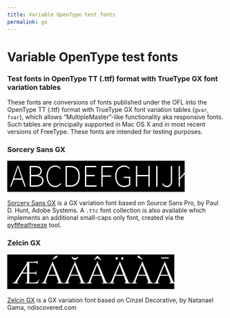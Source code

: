 ```yaml
---
title: Variable OpenType test fonts
permalink: gx
---
```


# Variable OpenType test fonts
### Test fonts in OpenType TT (.ttf) format with TrueType GX font variation tables

These fonts are conversions of fonts published under the OFL into the OpenType TT (.ttf) format with TrueType GX font variation tables (`gvar`, `fvar`), which allows “MultipleMaster”-like functionality aka responsive fonts. Such tables are principally supported in Mac OS X and in most recent versions of FreeType. These fonts are intended for testing purposes.

### Sorcery Sans GX
![Sorcery Sans GX](./SorcerySansGX-OFL/SorcerySansGX.gif)

[Sorcery Sans GX](./SorcerySansGX-OFL) is a GX variation font based on Source Sans Pro, by Paul D. Hunt, Adobe Systems. A `.ttc` font collection is also available which implements an additional small-caps only font, created via the [pyftfeatfreeze](https://github.com/twardoch/fonttools-utils/tree/master/pyftfeatfreeze) tool.

### Zelcin GX
![Zelcin GX](./ZelcinGX-OFL/ZelcinGX.gif)

[Zelcin GX](./ZelcinGX-OFL) is a GX variation font based on Cinzel Decorative, by Natanael Gama, ndiscovered.com

